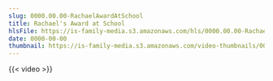 ```yaml
---
slug: 0000.00.00-RachaelAwardAtSchool
title: Rachael's Award at School
hlsFile: https://is-family-media.s3.amazonaws.com/hls/0000.00.00-RachaelAwardAtSchool/0000.00.00-RachaelAwardAtSchool.m3u8
date: 0000-00-00
thumbnail: https://is-family-media.s3.amazonaws.com/video-thumbnails/0000.00.00-RachaelAwardAtSchool.png
---
```

{{< video >}}
